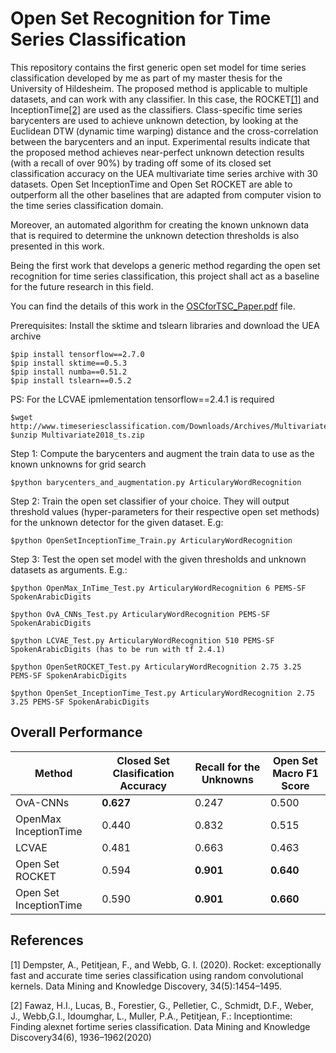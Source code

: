 # Open Set Recognition for Time Series Classification

This repository contains the first generic open set model for time series classification developed by me as part of my master thesis for the University of Hildesheim. The proposed method is applicable to multiple datasets, and can work with any classifier. In this case, the ROCKET[[1]](#1) and InceptionTime[[2]](#2) are used as the classifiers. Class-specific time series barycenters are used to achieve unknown detection, by looking at the Euclidean DTW (dynamic time warping) distance and the cross-correlation between the barycenters and an input. Experimental results indicate that the proposed method achieves near-perfect unknown detection results (with a recall of over 90%) by trading off some of its closed set classification accuracy on the UEA multivariate time series archive with 30 datasets. Open Set InceptionTime and Open Set ROCKET are able to outperform all the other baselines that are adapted from computer vision to the time series classification domain.

Moreover, an automated algorithm for creating the known unknown data that is required to determine the unknown detection thresholds is also presented in this work.

Being the first work that develops a generic method regarding the open set recognition for time series classification, this project shall act as a baseline for the future research in this field.

You can find the details of this work in the [OSCforTSC_Paper.pdf](https://github.com/tolgaakar/Open-Set-Recognition-for-Time-Series-Classification/blob/main/OSRforTSC_Paper.pdf) file. 


Prerequisites: Install the sktime and tslearn libraries and download the UEA archive
```
$pip install tensorflow==2.7.0
$pip install sktime==0.5.3
$pip install numba==0.51.2
$pip install tslearn==0.5.2
```
PS: For the LCVAE ipmlementation tensorflow==2.4.1 is required

```
$wget http://www.timeseriesclassification.com/Downloads/Archives/Multivariate2018_ts.zip
$unzip Multivariate2018_ts.zip
```

Step 1: Compute the barycenters and augment the train data to use as the known unknowns for grid search
```
$python barycenters_and_augmentation.py ArticularyWordRecognition
```


Step 2: Train the open set classifier of your choice. They will output threshold values (hyper-parameters for their respective open set methods) for the unknown detector for the given dataset.
E.g:
```
$python OpenSetInceptionTime_Train.py ArticularyWordRecognition
```


Step 3: Test the open set model with the given thresholds and unknown datasets as arguments.
E.g.:
```
$python OpenMax_InTime_Test.py ArticularyWordRecognition 6 PEMS-SF SpokenArabicDigits

$python OvA_CNNs_Test.py ArticularyWordRecognition PEMS-SF SpokenArabicDigits

$python LCVAE_Test.py ArticularyWordRecognition 510 PEMS-SF SpokenArabicDigits (has to be run with tf 2.4.1)

$python OpenSetROCKET_Test.py ArticularyWordRecognition 2.75 3.25 PEMS-SF SpokenArabicDigits

$python OpenSet_InceptionTime_Test.py ArticularyWordRecognition 2.75 3.25 PEMS-SF SpokenArabicDigits
```

## Overall Performance

| Method  | Closed Set Clasification Accuracy | Recall for the Unknowns | Open Set Macro F1 Score |
| ------------- | ------------- | ------------- | ------------- |
| OvA-CNNs | **0.627** | 0.247 | 0.500 |
| OpenMax InceptionTime | 0.440 | 0.832 | 0.515 |
| LCVAE | 0.481  | 0.663| 0.463 |
| Open Set ROCKET | 0.594 | **0.901** | **0.640** |
| Open Set InceptionTime  | 0.590 | **0.901** | **0.660** |


## References
<a id="1">[1]</a> 
Dempster,   A.,   Petitjean,   F.,   and  Webb,   G.  I. (2020).   Rocket:   exceptionally  fast  and  accurate  time  series  classification  using  random  convolutional  kernels. Data  Mining  and  Knowledge Discovery, 34(5):1454–1495.

<a id="2">[2]</a> 
Fawaz, H.I., Lucas, B., Forestier, G., Pelletier, C., Schmidt, D.F., Weber, J., Webb,G.I., Idoumghar, L., Muller, P.A., Petitjean, F.: Inceptiontime: Finding alexnet fortime series classification. Data Mining and Knowledge Discovery34(6), 1936–1962(2020)
